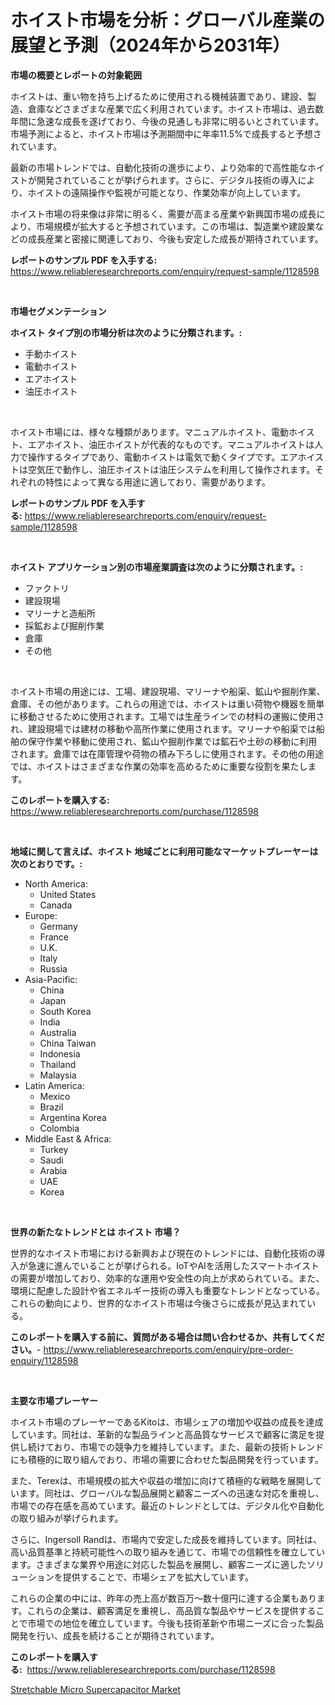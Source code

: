 <p><h1>ホイスト市場を分析：グローバル産業の展望と予測（2024年から2031年）</h1></p><p><strong>市場の概要とレポートの対象範囲</strong></p>
<p><p>ホイストは、重い物を持ち上げるために使用される機械装置であり、建設、製造、倉庫などさまざまな産業で広く利用されています。ホイスト市場は、過去数年間に急速な成長を遂げており、今後の見通しも非常に明るいとされています。市場予測によると、ホイスト市場は予測期間中に年率11.5%で成長すると予想されています。</p><p>最新の市場トレンドでは、自動化技術の進歩により、より効率的で高性能なホイストが開発されていることが挙げられます。さらに、デジタル技術の導入により、ホイストの遠隔操作や監視が可能となり、作業効率が向上しています。</p><p>ホイスト市場の将来像は非常に明るく、需要が高まる産業や新興国市場の成長により、市場規模が拡大すると予想されています。この市場は、製造業や建設業などの成長産業と密接に関連しており、今後も安定した成長が期待されています。</p></p>
<p><strong>レポートのサンプル PDF を入手する:</strong> <a href="https://www.reliableresearchreports.com/enquiry/request-sample/1128598">https://www.reliableresearchreports.com/enquiry/request-sample/1128598</a></p>
<p>&nbsp;</p>
<p><strong>市場セグメンテーション</strong></p>
<p><strong>ホイスト タイプ別の市場分析は次のように分類されます。:</strong></p>
<p><ul><li>手動ホイスト</li><li>電動ホイスト</li><li>エアホイスト</li><li>油圧ホイスト</li></ul></p>
<p>&nbsp;</p>
<p><p>ホイスト市場には、様々な種類があります。マニュアルホイスト、電動ホイスト、エアホイスト、油圧ホイストが代表的なものです。マニュアルホイストは人力で操作するタイプであり、電動ホイストは電気で動くタイプです。エアホイストは空気圧で動作し、油圧ホイストは油圧システムを利用して操作されます。それぞれの特性によって異なる用途に適しており、需要があります。</p></p>
<p><strong>レポートのサンプル PDF を入手する:</strong>&nbsp;<a href="https://www.reliableresearchreports.com/enquiry/request-sample/1128598">https://www.reliableresearchreports.com/enquiry/request-sample/1128598</a></p>
<p>&nbsp;</p>
<p><strong> ホイスト アプリケーション別の市場産業調査は次のように分類されます。:</strong></p>
<p><ul><li>ファクトリ</li><li>建設現場</li><li>マリーナと造船所</li><li>採鉱および掘削作業</li><li>倉庫</li><li>その他</li></ul></p>
<p>&nbsp;</p>
<p><p>ホイスト市場の用途には、工場、建設現場、マリーナや船渠、鉱山や掘削作業、倉庫、その他があります。これらの用途では、ホイストは重い荷物や機器を簡単に移動させるために使用されます。工場では生産ラインでの材料の運搬に使用され、建設現場では建材の移動や高所作業に使用されます。マリーナや船渠では船舶の保守作業や移動に使用され、鉱山や掘削作業では鉱石や土砂の移動に利用されます。倉庫では在庫管理や荷物の積み下ろしに使用されます。その他の用途では、ホイストはさまざまな作業の効率を高めるために重要な役割を果たします。</p></p>
<p><strong>このレポートを購入する:</strong>&nbsp; <a href="https://www.reliableresearchreports.com/purchase/1128598">https://www.reliableresearchreports.com/purchase/1128598</a></p>
<p>&nbsp;</p>
<p><strong>地域に関して言えば、ホイスト 地域ごとに利用可能なマーケットプレーヤーは次のとおりです。:</strong></p>
<p><ul>
    <li>
        North America:
        <ul>
            <li>United States</li>
            <li>Canada</li>
        </ul>
    </li>
    <li>
        Europe:
        <ul>
            <li>Germany</li>
            <li>France</li>
            <li>U.K.</li>
            <li>Italy</li>
            <li>Russia</li>
        </ul>
    </li>
    <li>
        Asia-Pacific:
        <ul>
            <li>China</li>
            <li>Japan</li>
            <li>South Korea</li>
            <li>India</li>
            <li>Australia</li>
            <li>China Taiwan</li>
            <li>Indonesia</li>
            <li>Thailand</li>
            <li>Malaysia</li>
        </ul>
    </li>
    <li>
        Latin America:
        <ul>
            <li>Mexico</li>
            <li>Brazil</li>
            <li>Argentina Korea</li>
            <li>Colombia</li>
        </ul>
    </li>
    <li>
        Middle East & Africa:
        <ul>
            <li>Turkey</li>
            <li>Saudi</li>
            <li>Arabia</li>
            <li>UAE</li>
            <li>Korea</li>
        </ul>
    </li>
    </ul></p>
<p>&nbsp;</p>
<p><strong>世界の新たなトレンドとは ホイスト 市場？</strong></p>
<p><p>世界的なホイスト市場における新興および現在のトレンドには、自動化技術の導入が急速に進んでいることが挙げられる。IoTやAIを活用したスマートホイストの需要が増加しており、効率的な運用や安全性の向上が求められている。また、環境に配慮した設計や省エネルギー技術の導入も重要なトレンドとなっている。これらの動向により、世界的なホイスト市場は今後さらに成長が見込まれている。</p></p>
<p><strong>このレポートを購入する前に、質問がある場合は問い合わせるか、共有してください。</strong>- <a href="https://www.reliableresearchreports.com/enquiry/pre-order-enquiry/1128598">https://www.reliableresearchreports.com/enquiry/pre-order-enquiry/1128598</a></p>
<p>&nbsp;</p>
<p><strong>主要な市場プレーヤー</strong></p>
<p><p>ホイスト市場のプレーヤーであるKitoは、市場シェアの増加や収益の成長を達成しています。同社は、革新的な製品ラインと高品質なサービスで顧客に満足を提供し続けており、市場での競争力を維持しています。また、最新の技術トレンドにも積極的に取り組んでおり、市場の需要に合わせた製品開発を行っています。</p><p>また、Terexは、市場規模の拡大や収益の増加に向けて積極的な戦略を展開しています。同社は、グローバルな製品展開と顧客ニーズへの迅速な対応を重視し、市場での存在感を高めています。最近のトレンドとしては、デジタル化や自動化の取り組みが挙げられます。</p><p>さらに、Ingersoll Randは、市場内で安定した成長を維持しています。同社は、高い品質基準と持続可能性への取り組みを通じて、市場での信頼性を確立しています。さまざまな業界や用途に対応した製品を展開し、顧客ニーズに適したソリューションを提供することで、市場シェアを拡大しています。</p><p>これらの企業の中には、昨年の売上高が数百万～数十億円に達する企業もあります。これらの企業は、顧客満足を重視し、高品質な製品やサービスを提供することで市場での地位を確立しています。今後も技術革新や市場ニーズに合った製品開発を行い、成長を続けることが期待されています。</p></p>
<p><strong>このレポートを購入する:</strong>&nbsp;&nbsp;<a href="https://www.reliableresearchreports.com/purchase/1128598">https://www.reliableresearchreports.com/purchase/1128598</a></p>
<p><p><a href="https://metal-farmhouse-e95.notion.site/Stretchable-Micro-Supercapacitor-Market-with-the-goal-of-estimating-the-market-size-and-future-growt-18c4d610d4214b37a0dcce8cf64f0441">Stretchable Micro Supercapacitor Market</a></p></p>